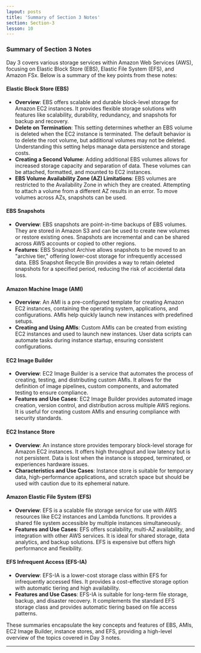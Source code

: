 ```yaml
---
layout: posts
title: 'Summary of Section 3 Notes'
section: Section-3
lesson: 10
---
```


### Summary of Section 3 Notes

Day 3 covers various storage services within Amazon Web Services (AWS), focusing on Elastic Block Store (EBS), Elastic File System (EFS), and Amazon FSx. Below is a summary of the key points from these notes:

<!-- pagebreak -->

#### Elastic Block Store (EBS)

- **Overview**: EBS offers scalable and durable block-level storage for Amazon EC2 instances. It provides flexible storage solutions with features like scalability, durability, redundancy, and snapshots for backup and recovery.
- **Delete on Termination**: This setting determines whether an EBS volume is deleted when the EC2 instance is terminated. The default behavior is to delete the root volume, but additional volumes may not be deleted. Understanding this setting helps manage data persistence and storage costs.
- **Creating a Second Volume**: Adding additional EBS volumes allows for increased storage capacity and separation of data. These volumes can be attached, formatted, and mounted to EC2 instances.
- **EBS Volume Availability Zone (AZ) Limitations**: EBS volumes are restricted to the Availability Zone in which they are created. Attempting to attach a volume from a different AZ results in an error. To move volumes across AZs, snapshots can be used.

<!-- pagebreak -->

#### EBS Snapshots

- **Overview**: EBS snapshots are point-in-time backups of EBS volumes. They are stored in Amazon S3 and can be used to create new volumes or restore existing ones. Snapshots are incremental and can be shared across AWS accounts or copied to other regions.
- **Features**: EBS Snapshot Archive allows snapshots to be moved to an "archive tier," offering lower-cost storage for infrequently accessed data. EBS Snapshot Recycle Bin provides a way to retain deleted snapshots for a specified period, reducing the risk of accidental data loss.

<!-- pagebreak -->

#### Amazon Machine Image (AMI)

- **Overview**: An AMI is a pre-configured template for creating Amazon EC2 instances, containing the operating system, applications, and configurations. AMIs help quickly launch new instances with predefined setups.
- **Creating and Using AMIs**: Custom AMIs can be created from existing EC2 instances and used to launch new instances. User data scripts can automate tasks during instance startup, ensuring consistent configurations.

<!-- pagebreak -->

#### EC2 Image Builder

- **Overview**: EC2 Image Builder is a service that automates the process of creating, testing, and distributing custom AMIs. It allows for the definition of image pipelines, custom components, and automated testing to ensure compliance.
- **Features and Use Cases**: EC2 Image Builder provides automated image creation, version control, and distribution across multiple AWS regions. It is useful for creating custom AMIs and ensuring compliance with security standards.

<!-- pagebreak -->

#### EC2 Instance Store

- **Overview**: An instance store provides temporary block-level storage for Amazon EC2 instances. It offers high throughput and low latency but is not persistent. Data is lost when the instance is stopped, terminated, or experiences hardware issues.
- **Characteristics and Use Cases**: Instance store is suitable for temporary data, high-performance applications, and scratch space but should be used with caution due to its ephemeral nature.

<!-- pagebreak -->

#### Amazon Elastic File System (EFS)

- **Overview**: EFS is a scalable file storage service for use with AWS resources like EC2 instances and Lambda functions. It provides a shared file system accessible by multiple instances simultaneously.
- **Features and Use Cases**: EFS offers scalability, multi-AZ availability, and integration with other AWS services. It is ideal for shared storage, data analytics, and backup solutions. EFS is expensive but offers high performance and flexibility.

<!-- pagebreak -->

#### EFS Infrequent Access (EFS-IA)

- **Overview**: EFS-IA is a lower-cost storage class within EFS for infrequently accessed files. It provides a cost-effective storage option with automatic tiering and high availability.
- **Features and Use Cases**: EFS-IA is suitable for long-term file storage, backup, and disaster recovery. It complements the standard EFS storage class and provides automatic tiering based on file access patterns.

These summaries encapsulate the key concepts and features of EBS, AMIs, EC2 Image Builder, instance stores, and EFS, providing a high-level overview of the topics covered in Day 3 notes.

---
